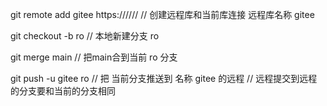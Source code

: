 git remote add gitee https:////// // 创建远程库和当前库连接 远程库名称 gitee

git checkout -b ro // 本地新建分支 ro

git merge main // 把main合到当前 ro 分支

git push -u gitee ro // 把 当前分支推送到 名称 gitee 的远程 // 远程提交到远程的分支要和当前的分支相同